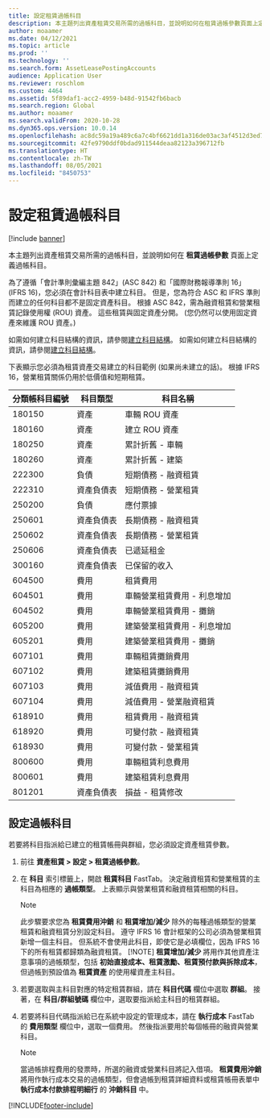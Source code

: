 ```yaml
---
title: 設定租賃過帳科目
description: 本主題列出資產租賃交易所需的過帳科目，並說明如何在租賃過帳參數頁面上定義過帳科目。
author: moaamer
ms.date: 04/12/2021
ms.topic: article
ms.prod: ''
ms.technology: ''
ms.search.form: AssetLeasePostingAccounts
audience: Application User
ms.reviewer: roschlom
ms.custom: 4464
ms.assetid: 5f89daf1-acc2-4959-b48d-91542fb6bacb
ms.search.region: Global
ms.author: moaamer
ms.search.validFrom: 2020-10-28
ms.dyn365.ops.version: 10.0.14
ms.openlocfilehash: ac8dc59a19a489c6a7c4bf6621dd1a316de03ac3af4512d3ed7e55668af801b1
ms.sourcegitcommit: 42fe9790ddf0bdad911544deaa82123a396712fb
ms.translationtype: HT
ms.contentlocale: zh-TW
ms.lasthandoff: 08/05/2021
ms.locfileid: "8450753"
---
```

# <a name="set-up-lease-posting-accounts"></a>設定租賃過帳科目

[!include [banner](../includes/banner.md)]

本主題列出資產租賃交易所需的過帳科目，並說明如何在 **租賃過帳參數** 頁面上定義過帳科目。

為了遵循「會計準則彙編主題 842」(ASC 842) 和「國際財務報導準則 16」(IFRS 16)，您必須在會計科目表中建立科目。 但是，您為符合 ASC 和 IFRS 準則而建立的任何科目都不是固定資產科目。 根據 ASC 842，需為融資租賃和營業租賃記錄使用權 (ROU) 資產。 這些租賃與固定資產分開。 (您仍然可以使用固定資產來維護 ROU 資產。)

如需如何建立科目結構的資訊，請參閱[建立科目結構](../general-ledger/tasks/create-account-structures.md)。 如需如何建立科目結構的資訊，請參閱[建立科目結構](../general-ledger/tasks/create-main-account.md)。

下表顯示您必須為租賃資產交易建立的科目範例 (如果尚未建立的話)。 根據 IFRS 16，營業租賃關係仍用於低價值和短期租賃。

| 分類帳科目編號 | 科目類型  | 科目名稱                                          |
|-----------------------|---------------|-------------------------------------------------------|
| 180150                | 資產         | 車輛 ROU 資產                                     |
| 180160                | 資產         | 建立 ROU 資產                                    |
| 180250                | 資產         | 累計折舊 - 車輛                   |
| 180260                | 資產         | 累計折舊 - 建築                  |
| 222300                | 負債     | 短期債務 - 融資租賃                |
| 222310                | 資產負債表 | 短期債務 - 營業租賃              |
| 250200                | 負債     | 應付票據                                         |
| 250601                | 資產負債表 | 長期債務 - 融資租賃                 |
| 250602                | 資產負債表 | 長期債務 - 營業租賃               |
| 250606                | 資產負債表 | 已遞延租金                                         |
| 300160                | 資產負債表 | 已保留的收入                                     |
| 604500                | 費用       | 租賃費用                                         |
| 604501                | 費用       | 車輛營業租賃費用 - 利息增加  |
| 604502                | 費用       | 車輛營業租賃費用 - 攤銷        |
| 605200                | 費用       | 建築營業租賃費用 - 利息增加 |
| 605201                | 費用       | 建築營業租賃費用 - 攤銷       |
| 607101                | 費用       | 車輛租賃攤銷費用                    |
| 607102                | 費用       | 建築租賃攤銷費用                   |
| 607103                | 費用       | 減值費用 - 融資租賃                   |
| 607104                | 費用       | 減值費用 - 營業融資租賃                 |
| 618910                | 費用       | 租賃費用 - 融資租賃                        |
| 618920                | 費用       | 可變付款 - 融資租賃                    |
| 618930                | 費用       | 可變付款 - 營業租賃                  |
| 800600                | 費用       | 車輛租賃利息費用                        |
| 800601                | 費用       | 建築租賃利息費用                       |
| 801201                | 資產負債表 | 損益 - 租賃修改                      |

## <a name="configure-posting-accounts"></a>設定過帳科目

若要將科目指派給已建立的租賃帳冊與群組，您必須設定資產租賃參數。

1. 前往 **資產租賃 \> 設定 \> 租賃過帳參數**。
2. 在 **科目** 索引標籤上，開啟 **租賃科目** FastTab。 決定融資租賃和營業租賃的主科目為相應的 **過帳類型**。 上表顯示與營業租賃和融資租賃相關的科目。

    > [!NOTE]
    > 此步驟要求您為 **租賃費用沖銷** 和 **租賃增加/減少** 除外的每種過帳類型的營業租賃和融資租賃分別設定科目。 遵守 IFRS 16 會計框架的公司必須為營業租賃新增一個主科目。 但系統不會使用此科目，即使它是必填欄位，因為 IFRS 16 下的所有租賃都歸類為融資租賃。
    >[!NOTE]
    > **租賃增加/減少** 將用作其他資產注意事項的過帳類型，包括 **初始直接成本、租賃激勵、租賃預付款與拆除成本**，但過帳到預設值為 **租賃資產** 的使用權資產主科目。        
    
3. 若要選取與主科目對應的特定租賃群組，請在 **科目代碼** 欄位中選取 **群組**。 接著，在 **科目/群組號碼** 欄位中，選取要指派給主科目的租賃群組。
4. 若要將科目代碼指派給已在系統中設定的管理成本，請在 **執行成本** FastTab 的 **費用類型** 欄位中，選取一個費用。 然後指派要用於每個帳冊的融資與營業科目。

    > [!NOTE]
    > 當過帳排程費用的發票時，所選的融資或營業科目將記入借項。
    > **租賃費用沖銷** 將用作執行成本交易的過帳類型，但會過帳到租賃詳細資料或租賃帳冊表單中 **執行成本付款排程明細行** 的 **沖銷科目** 中。   


[!INCLUDE[footer-include](../../includes/footer-banner.md)]
